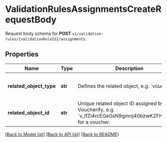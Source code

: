 # ValidationRulesAssignmentsCreateRequestBody

Request body schema for **POST** `v1/validation-rules/{validationRuleId}/assignments`.

## Properties
Name | Type | Description | Notes
------------ | ------------- | ------------- | -------------
**related_object_type** | **str** | Defines the related object, e.g. &#x60;voucher&#x60;. | [optional] [default to 'voucher']
**related_object_id** | **str** | Unique related object ID assigned by Voucherify, e.g. &#x60;v_lfZi4rcEGe0sN9gmnj40bzwK2FH6QUno&#x60; for a voucher. | [optional] 

[[Back to Model list]](../README.md#documentation-for-models) [[Back to API list]](../README.md#documentation-for-api-endpoints) [[Back to README]](../README.md)


